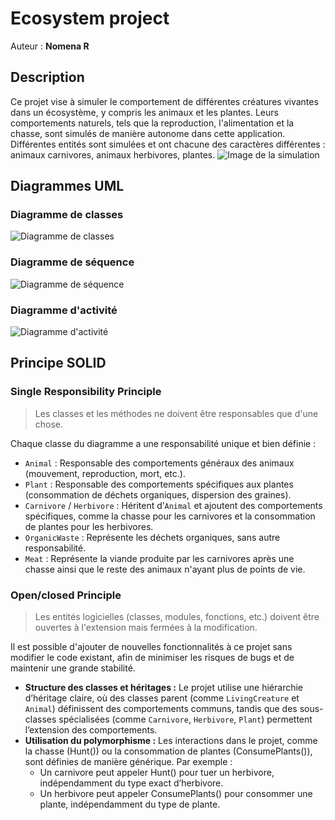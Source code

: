 # Ecosystem project 
Auteur : **Nomena R**
## Description
Ce projet vise à simuler le comportement de différentes créatures vivantes dans un écosystème, y compris les animaux et les plantes. Leurs comportements naturels, tels que la reproduction, l'alimentation et la chasse, sont simulés de manière autonome dans cette application. Différentes entités sont simulées et ont chacune des caractères différentes : animaux carnivores, animaux herbivores, plantes.
![Image de la simulation](Images/screenshot.png)
## Diagrammes UML
### Diagramme de classes
![Diagramme de classes](Diagrams/ClassDiagram.png)
### Diagramme de séquence
![Diagramme de séquence](Diagrams/SequenceDiagram.png)
### Diagramme d'activité
![Diagramme d'activité](Diagrams/ActivityDiagram.png)

## Principe SOLID
### Single Responsibility Principle
> Les classes et les méthodes ne doivent être responsables que d'une chose.

Chaque classe du diagramme a une responsabilité unique et bien définie :
- `Animal` : Responsable des comportements généraux des animaux (mouvement, reproduction, mort, etc.).
- `Plant` : Responsable des comportements spécifiques aux plantes (consommation de déchets organiques, dispersion des graines).
- `Carnivore` / `Herbivore` : Héritent d’`Animal` et ajoutent des comportements spécifiques, comme la chasse pour les carnivores et la consommation de plantes pour les herbivores.
- `OrganicWaste` : Représente les déchets organiques, sans autre responsabilité.
- `Meat` : Représente la viande produite par les carnivores après une chasse ainsi que le reste des animaux n'ayant plus de points de vie.

### Open/closed Principle
> Les entités logicielles (classes, modules, fonctions, etc.) doivent être ouvertes à l'extension mais fermées à la modification.

Il est possible d'ajouter de nouvelles fonctionnalités à ce projet sans modifier le code existant, afin de minimiser les risques de bugs et de maintenir une grande stabilité.
- **Structure des classes et héritages :**
Le projet utilise une hiérarchie d’héritage claire, où des classes parent (comme `LivingCreature` et `Animal`) définissent des comportements communs, tandis que des sous-classes spécialisées (comme `Carnivore`, `Herbivore`, `Plant`) permettent l’extension des comportements.
- **Utilisation du polymorphisme :**
Les interactions dans le projet, comme la chasse (Hunt()) ou la consommation de plantes (ConsumePlants()), sont définies de manière générique. Par exemple :
    - Un carnivore peut appeler Hunt() pour tuer un herbivore, indépendamment du type exact d’herbivore.
    - Un herbivore peut appeler ConsumePlants() pour consommer une plante, indépendamment du type de plante.